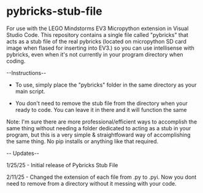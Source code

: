 # pybricks-stub-file
For use with the LEGO Mindstorms EV3 Micropython extension in Visual Studio Code. This repository contains a single file called "pybricks" that acts as a stub file of the real pybricks (located on micropython SD card image when flased for inserting into EV3.) so you can use intellisense with pybricks, even when it's not currently in your program directory when coding.

--Instructions--
* To use, simply place the "pybricks" folder in the same directory as your main script.

* You don't need to remove the stub file from the directory when your ready to code. You can leave it in there and it will function the same


Note: I'm sure there are more professional/efficient ways to accomplish the same thing without needing a folder dedicated to acting as a stub in your program, but this is a very simple & straightfoward way of accomplishing the same thing. No pip installs or anything like that required.


-- Updates--

1/25/25 - Initial release of Pybricks Stub File

2/11/25 - Changed the extension of each file from .py to .pyi. Now you dont need to remove from a directory without it messing with your code.